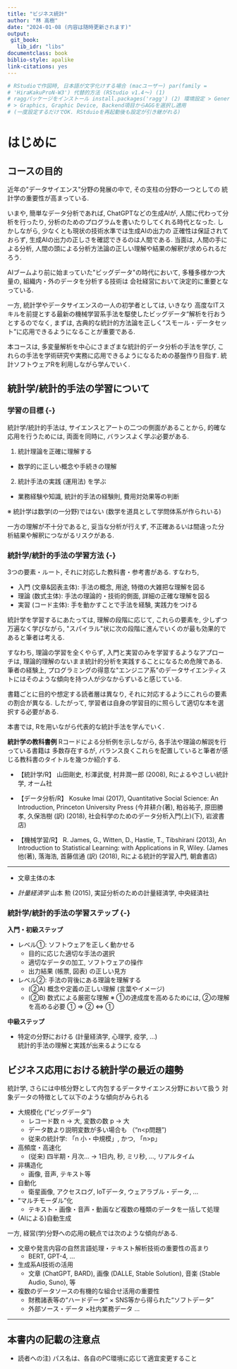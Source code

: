 ```yaml
---
title: "ビジネス統計"
author: "林 高樹"
date: "2024-01-08 (内容は随時更新されます)"
output:
 git_book:
   lib_idr: "libs"
documentclass: book
biblio-style: apalike
link-citations: yes
---
```


<!--
title: "ビジネス統計"
author: "林 高樹"
date: "2024-01-08"
site: bookdown::bookdown_site
output: bookdown::gitbook
documentclass: book
bibliography: [book.bib, packages.bib]
biblio-style: apalike
link-citations: yes
github-repo: rstudio/bookdown-demo
description: "Based on the minimal example for the bookdown package. The output format: bookdown::gitbook."

output:
 html_document:
   df_print: kable
   highlight: tango
   number_sections: no
   toc: no
   toc_depth: 2
   toc_float: no
   keep_md: no
   fig_caption: yes
documentclass: bxjsarticle
classoption: xelatex,ja=standard

title: "金融時系列解析"
author: "林 高樹"
date: "2024-01-08"
site: bookdown::bookdown_site
output: bookdown::html_document2: default
documentclass: bxjsbook
classoption: xelatex,ja=standard
bibliography: [book.bib, packages.bib]
biblio-style: apalike
link-citations: yes
github-repo: rstudio/bookdown-demo
description: "UNDER CONSTRUCTION"


-->












```r
# RStudioで作図時, 日本語が文字化けする場合 (macユーザー) par(family =
# 'HiraKakuProN-W3') 代替的方法 (RStudio v1.4〜) (1)
# raggパッケージをインストール install.packages('ragg') (2) 環境設定 > General
# > Graphics, Graphic Device, Backend項目からAGGを選択し適用
# (一度設定するだけでOK. RStduioを再起動後も設定が引き継がれる)
```




# はじめに

## コースの目的
近年の"データサイエンス"分野の発展の中で, その支柱の分野の一つとしての
統計学の重要性が高まっている.


いまや, 簡単なデータ分析であれば, ChatGPTなどの生成AIが, 人間に代わって分析を行ったり, 分析のためのプログラムを書いたりしてくれる時代となった.
しかしながら, 少なくとも現状の技術水準では生成AIの出力の
正確性は保証されておらず, 生成AIの出力の正しさを確認できるのは人間である.
当面は, 人間の手による分析, 人間の頭による分析方法論の正しい理解や結果の解釈が求められるだろう.

AIブームより前に始まっていた"ビッグデータ"の時代において,
多種多様かつ大量の, 組織内・外のデータを分析する技術は
会社経営において決定的に重要となっている.

一方, 統計学やデータサイエンスの一人の初学者としては, いきなり 高度なITスキルを前提とする最新の機械学習系手法を駆使したビッグデータ“解析を行おうとするのでなく, まずは, 古典的な統計的方法論を正しく“スモール・データセット”に応用できるようになることが重要である.

本コースは, 多変量解析を中心にさまざまな統計的データ分析の手法を学び, これらの手法を学術研究や実務に応用できるようになるための基盤作り目指す. 統計ソフトウェアRを利用しながら学んでいく.


## 統計学/統計的手法の学習について

### 学習の目標 {-}

統計学/統計的手法は, サイエンスとアートの二つの側面があることから, 的確な応用を行うためには, 両面を同時に, バランスよく学ぶ必要がある.

1. 統計理論を正確に理解する
  - 数学的に正しい概念や手続きの理解
2. 統計手法の実践 (運用法) を学ぶ
  - 業務経験や知識, 統計的手法の経験則, 費用対効果等の判断 

※ 統計学は数学(の一分野)ではない (数学を道具として学問体系が作られいる)

一方の理解が不十分であると, 妥当な分析が行えず, 不正確あるいは間違った分析結果や解釈につながるリスクがある.


### 統計学/統計的手法の学習方法 {-}

3つの要素・ルート, それに対応した教科書・参考書がある. すなわち, 

- 入門 (文章&図表主体): 手法の概念, 用途, 特徴の大雑把な理解を図る
- 理論 (数式主体): 手法の理論的・技術的側面, 詳細の正確な理解を図る
- 実習 (コード主体): 手を動かすことで手法を経験, 実践力をつける

統計学を学習するにあたっては, 理解の段階に応じて, これらの要素を, 少しずつ万遍なく学びながら, "スパイラル"状に次の段階に進んでいくのが最も効果的であると筆者は考える.

すなわち, 理論の学習を全くやらず, 入門と実習のみを学習するようなアプローチは, 理論的理解のないまま統計的分析を実践することになるため危険である. 筆者の経験上, プログラミングの得意な"エンジニア系"のデータサイエンティストにはそのような傾向を持つ人が少なからずいると感じている.

書籍ごとに目的や想定する読者層は異なり, それに対応するようにこれらの要素の割合が異なる. 
したがって, 学習者は自身の学習目的に照らして適切な本を選択する必要がある.

本書では, Rを用いながら代表的な統計手法を学んでいく.


**統計学の教科書例**
Rコードによる分析例を示しながら, 各手法や理論の解説を行っている書籍は
多数存在するが, バランス良くこれらを配置していると筆者が感じる教科書のタイトルを幾つか紹介する.


- 【統計学/R】
  山田剛史, 杉澤武俊, 村井潤一郎 (2008), Rによるやさしい統計学, オーム社

- 【データ分析/R】
  Kosuke Imai (2017), Quantitative Social Science: An Introduction, Princeton University Press (今井耕介(著), 粕谷祐子, 原田勝孝, 久保浩樹 (訳) (2018), 社会科学のためのデータ分析入門(上)(下), 岩波書店)

- 【機械学習/R】
  R. James, G., Witten, D., Hastie, T., Tibshirani  (2013), An Introduction to Statistical Learning: with Applications in R, Wiley. (James他(著), 落海浩, 首藤信通 (訳) (2018),  Rによる統計的学習入門, 朝倉書店)

----

- 文章主体の本

- _計量経済学_
  山本 勲 (2015), 実証分析のための計量経済学, 中央経済社


### 統計学/統計的手法の学習ステップ {-}

**入門・初級ステップ**
- レベル①: ソフトウェアを正しく動かせる
  - 目的に応じた適切な手法の選択
  - 適切なデータの加工, ソフトウェアの操作
  - 出力結果 (帳票, 図表) の正しい見方
- レベル②: 手法の背後にある理論を理解する
  - (②A) 概念や定義の正しい理解 (言葉やイメージ)
  - (②B) 数式による厳密な理解
  ※ ①の達成度を高めるためには, ②の理解を高める必要
  ① ⇒ ② ⇔ ①

**中級ステップ**
  - 特定の分野における (計量経済学, 心理学, 疫学, ...)     
    統計的手法の理解と実践が出来るようになる


## ビジネス応用における統計学の最近の趨勢

統計学, さらには中核分野として内包するデータサイエンス分野において扱う 対象データの特徴として以下のような傾向がみられる

- 大規模化 (“ビッグデータ”)
  - レコード数 n → 大, 変数の数 p → 大
  - データ数より説明変数が多い場合も （“n<p問題”)
  - 従来の統計学: 「n 小・中規模」, かつ, 「n>p」
- 高頻度・高速化
  - (従来) 四半期・月次... → 1日内, 秒, ミリ秒, ..., リアルタイム
- 非構造化
  - 画像, 音声, テキスト等
- 自動化
  - 衛星画像, アクセスログ, IoTデータ, ウェアラブル・データ, ...
- “マルチモーダル”化
  - テキスト・画像・音声・動画など複数の種類のデータを一括して処理
- (AIによる)自動生成
  


一方, 経営(学)分野への応用の観点では次のような傾向がある.

- 文章や発言内容の自然言語処理・テキスト解析技術の重要性の高まり
  - BERT, GPT-4, ...
- 生成系AI技術の活用
  - 文章 (ChatGPT, BARD), 画像 (DALLE, Stable Solution), 音楽 (Stable Audio, Suno), 等
- 複数のデータソースの有機的な組合せ活用の重要性
  - 財務諸表等の“ハードデータ” × SNS等から得られた“ソフトデータ”
  - 外部ソース・データ ×社内業務データ
...


----

## 本書内の記載の注意点
- 読者への注) パス名は、各自のPC環境に応じて適宜変更すること
